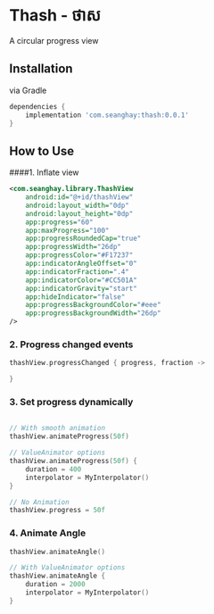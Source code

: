 

# Thash - ថាស

A circular progress view


## Installation

via Gradle

```gradle
dependencies {
    implementation 'com.seanghay:thash:0.0.1'
}

```
## How to Use

####1. Inflate view

```xml
<com.seanghay.library.ThashView
    android:id="@+id/thashView"
    android:layout_width="0dp"
    android:layout_height="0dp"
    app:progress="60"
    app:maxProgress="100"
    app:progressRoundedCap="true"
    app:progressWidth="26dp"
    app:progressColor="#F17237"
    app:indicatorAngleOffset="0"
    app:indicatorFraction=".4"
    app:indicatorColor="#CC501A"
    app:indicatorGravity="start"
    app:hideIndicator="false"
    app:progressBackgroundColor="#eee"
    app:progressBackgroundWidth="26dp"
/>
```


### 2. Progress changed events

```kotlin
thashView.progressChanged { progress, fraction ->

}
```

### 3. Set progress dynamically

```kotlin

// With smooth animation
thashView.animateProgress(50f)

// ValueAnimator options
thashView.animateProgress(50f) {
    duration = 400
    interpolator = MyInterpolator()
}

// No Animation
thashView.progress = 50f
```

### 4. Animate Angle
```kotlin
thashView.animateAngle()

// With ValueAnimator options
thashView.animateAngle {
    duration = 2000
    interpolator = MyInterpolator()
}
```